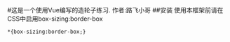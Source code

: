 #这是一个使用Vue编写的造轮子练习.
作者:路飞小哥
##安装
使用本框架前请在CSS中启用box-sizing:border-box
```
*{box-sizing:border-box;}
```